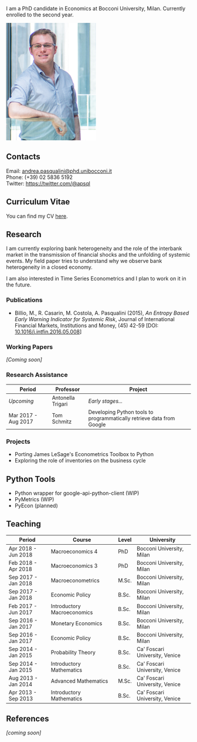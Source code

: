 I am a PhD candidate in Economics at Bocconi University, Milan.
Currently enrolled to the second year.

<img src=/files/picture.png>

## Contacts

Email: <andrea.pasqualini@phd.unibocconi.it><br>
Phone: (+39) 02 5836 5192<br>
Twitter: <https://twitter.com/@apsql>


## Curriculum Vitae

You can find my CV [here](/files/cv.pdf).


## Research

I am currently exploring bank heterogeneity and the role of the interbank market in the transmission of financial shocks and the unfolding of systemic events.
My field paper tries to understand why we observe bank heterogeneity in a closed economy.

I am also interested in Time Series Econometrics and I plan to work on it in the future.


### Publications

* Billio, M., R. Casarin, M. Costola, A. Pasqualini (2015), *An Entropy Based Early Warning Indicator for Systemic Risk*, Journal of International Financial Markets, Institutions and Money, (45) 42-59 [DOI: [10.1016/j.intfin.2016.05.008](        https://dx.doi.org/10.1016/j.intfin.2016.05.008)]


### Working Papers

*[Coming soon]*


### Research Assistance

| Period              | Professor         | Project                                                               |
| ------------------- | ----------------- | --------------------------------------------------------------------- |
| *Upcoming*          | Antonella Trigari | *Early stages...*                                                     |
| Mar 2017 - Aug 2017 | Tom Schmitz       | Developing Python tools to programmatically retrieve data from Google |


### Projects

* Porting James LeSage's Econometrics Toolbox to Python
* Exploring the role of inventories on the business cycle


## Python Tools

* Python wrapper for google-api-python-client (WIP)
* PyMetrics (WIP)
* PyEcon (planned)


## Teaching

| Period              | Course                      | Level | University                     |
| ------------------- | --------------------------- | ----- | ------------------------------ |
| Apr 2018 - Jun 2018 | Macroeconomics 4            | PhD   | Bocconi University, Milan      |
| Feb 2018 - Apr 2018 | Macroeconomics 3            | PhD   | Bocconi University, Milan      |
| Sep 2017 - Jan 2018 | Macroeconometrics           | M.Sc. | Bocconi University, Milan      |
| Sep 2017 - Jan 2018 | Economic Policy             | B.Sc. | Bocconi University, Milan      |
| Feb 2017 - Jun 2017 | Introductory Macroeconomics | B.Sc. | Bocconi University, Milan      |
| Sep 2016 - Jan 2017 | Monetary Economics          | B.Sc. | Bocconi University, Milan      |
| Sep 2016 - Jan 2017 | Economic Policy             | B.Sc. | Bocconi University, Milan      |
| Sep 2014 - Jan 2015 | Probability Theory          | B.Sc. | Ca' Foscari University, Venice |
| Sep 2014 - Jan 2015 | Introductory Mathematics    | B.Sc. | Ca' Foscari University, Venice |
| Aug 2013 - Jan 2014 | Advanced Mathematics        | M.Sc. | Ca' Foscari University, Venice |
| Apr 2013 - Sep 2013 | Introductory Mathematics    | B.Sc. | Ca' Foscari University, Venice |


## References
*[coming soon]*
